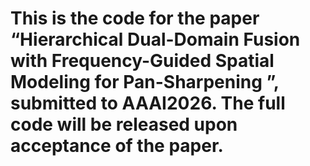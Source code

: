 # This is the code for the paper “Hierarchical Dual-Domain Fusion with Frequency-Guided Spatial Modeling for Pan-Sharpening ”, submitted to AAAI2026. The full code will be released upon acceptance of the paper.

